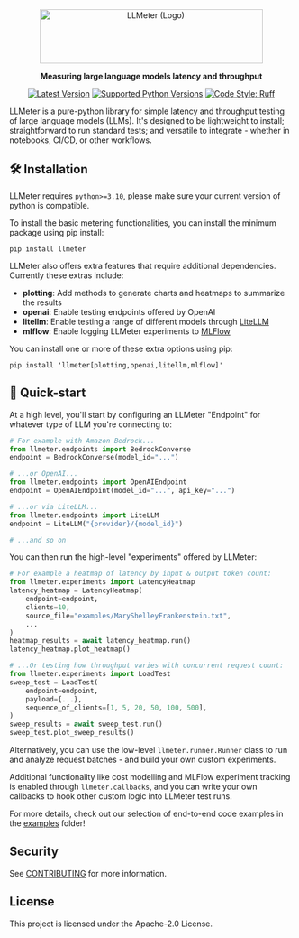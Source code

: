 <div align="center">
<img alt="LLMeter (Logo)" src="https://github.com/awslabs/llmeter/blob/main/docs/llmeter-logotype-192px.png?raw=true" height="96px" width="396px"/>

**Measuring large language models latency and throughput**

[![Latest Version](https://img.shields.io/pypi/v/llmeter.svg)](https://pypi.python.org/pypi/llmeter)
[![Supported Python Versions](https://img.shields.io/pypi/pyversions/llmeter)](https://pypi.python.org/pypi/llmeter)
[![Code Style: Ruff](https://img.shields.io/badge/code_style-ruff-000000.svg)](https://github.com/astral-sh/ruff)

</div>

LLMeter is a pure-python library for simple latency and throughput testing of large language models (LLMs). It's designed to be lightweight to install; straightforward to run standard tests; and versatile to integrate - whether in notebooks, CI/CD, or other workflows.

## 🛠️ Installation

LLMeter requires `python>=3.10`, please make sure your current version of python is compatible.

To install the basic metering functionalities, you can install the minimum package using pip install:

```terminal
pip install llmeter
```

LLMeter also offers extra features that require additional dependencies. Currently these extras include:

- **plotting**: Add methods to generate charts and heatmaps to summarize the results
- **openai**: Enable testing endpoints offered by OpenAI
- **litellm**: Enable testing a range of different models through [LiteLLM](https://github.com/BerriAI/litellm)
- **mlflow**: Enable logging LLMeter experiments to [MLFlow](https://mlflow.org/)

You can install one or more of these extra options using pip:

```terminal
pip install 'llmeter[plotting,openai,litellm,mlflow]'
```

## 🚀 Quick-start

At a high level, you'll start by configuring an LLMeter "Endpoint" for whatever type of LLM you're connecting to:

```python
# For example with Amazon Bedrock...
from llmeter.endpoints import BedrockConverse
endpoint = BedrockConverse(model_id="...")

# ...or OpenAI...
from llmeter.endpoints import OpenAIEndpoint
endpoint = OpenAIEndpoint(model_id="...", api_key="...")

# ...or via LiteLLM...
from llmeter.endpoints import LiteLLM
endpoint = LiteLLM("{provider}/{model_id}")

# ...and so on
```

You can then run the high-level "experiments" offered by LLMeter:

```python
# For example a heatmap of latency by input & output token count:
from llmeter.experiments import LatencyHeatmap
latency_heatmap = LatencyHeatmap(
    endpoint=endpoint,
    clients=10,
    source_file="examples/MaryShelleyFrankenstein.txt",
    ...
)
heatmap_results = await latency_heatmap.run()
latency_heatmap.plot_heatmap()

# ...Or testing how throughput varies with concurrent request count:
from llmeter.experiments import LoadTest
sweep_test = LoadTest(
    endpoint=endpoint,
    payload={...},
    sequence_of_clients=[1, 5, 20, 50, 100, 500],
)
sweep_results = await sweep_test.run()
sweep_test.plot_sweep_results()
```

Alternatively, you can use the low-level `llmeter.runner.Runner` class to run and analyze request
batches - and build your own custom experiments.

Additional functionality like cost modelling and MLFlow experiment tracking is enabled through `llmeter.callbacks`, and you can write your own callbacks to hook other custom logic into LLMeter test runs.

For more details, check out our selection of end-to-end code examples in the [examples](https://github.com/awslabs/llmeter/tree/main/examples) folder!

## Security

See [CONTRIBUTING](https://github.com/awslabs/llmeter/tree/main/CONTRIBUTING.md#security-issue-notifications) for more information.

## License

This project is licensed under the Apache-2.0 License.
